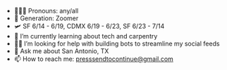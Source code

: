 - 🧑🏻‍💻 Pronouns: any/all
- 🐰 Generation: Zoomer
- 🛩️ SF 6/14 - 6/19, CDMX 6/19 - 6/23, SF 6/23 - 7/14
- 🌱 I’m currently learning about tech and carpentry
- 🙏🏽 I’m looking for help with building bots to streamline my social feeds
- 💬 Ask me about San Antonio, TX
- 📫 How to reach me: presssendtocontinue@gmail.com

<!--
**vrycoolthx/vrycoolthx** is a ✨ _special_ ✨ repository because its `README.md` (this file) appears on your GitHub profile.

Here are some ideas to get you started:


-->
